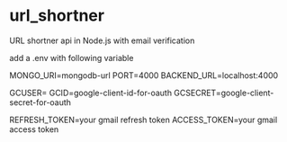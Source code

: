 # url_shortner
URL shortner api in Node.js with email verification

add a .env with following variable

MONGO_URI=mongodb-url
PORT=4000
BACKEND_URL=localhost:4000

GCUSER=
GCID=google-client-id-for-oauth
GCSECRET=google-client-secret-for-oauth

REFRESH_TOKEN=your gmail refresh token
ACCESS_TOKEN=your gmail access token
